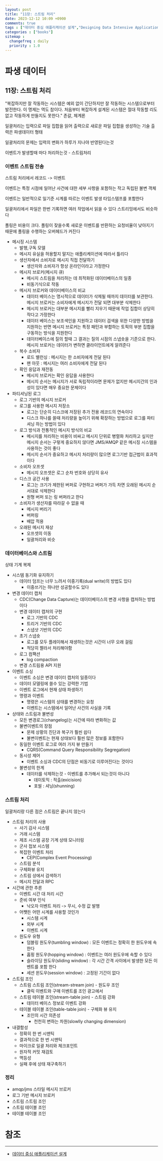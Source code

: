 ```yaml
---
layout: post
title: "11장: 스트림 처리"
date: 2023-12-12 10:09 +0900
comments: true
tags : ["데이터 중심 애플리케이션 설계","Designing Data Intensive Applications"]
categories : ["books"]
sitemap :
  changefreq : daily
  priority : 1.0
---
```


# 파생 데이터
## 11장: 스트림 처리
"복잡하지만 잘 작동하는 시스템은 예외 없이 간단하지만 잘 작동하는 시스템으로부터 발전한다.
이 명제는 역도 참이다. 처음부터 복잡하게 설계된 시스템은 절대 작동할 리도 없고 작동하게 만들지도 못한다." 존갈, 체계론

일괄처리는 입력으로 파일 집합을 읽어 출력으로 새로운 파일 집합을 생성하는 기술 출력은 파생데이터 형태

일괄처리의 문제는 입력의 변화가 하루가 지나야 반영된다는것

이벤트가 발생할때 마다 처리하는것 - 스트림처리

### 이벤트 스트림 전송

스트림 처리에서 레코드 -> 이벤트

이벤트는 특정 시점에 일어난 사건에 대한 세부 사항을 포함하는 작고 독립된 불변 객체

이벤트는 일반적으로 일기준 시계를 따르는 이벤트 발생 타임스템프를 포함한다


일괄처리에서 파일은 한번 기록하면 여러 작업에서 읽을 수 있다 스트리밍에서도 비슷하다

폴링은 비용이 크다. 폴링이 잦을수록 새로운 이벤트를 반환하는 요청비율이 낮아지기 때문에 폴링을 수행하는 오버헤드가 커진다


* 메시징 시스템
  * 발행,구독 모델
  * 메시지 유실을 허용할지 말지는 애플리케이션에 따라서 틀리다
  * 생산자에서 소비자로 메시지 직접 전달하기
    * 생산자와 소비자가 항상 온라인이라고 가정한다
  * 메시지 브로커(메시지 큐)
    * 메시지 스트림을 처리하는 데 최적화된 데이터베이스의 일종
    * 비동기식으로 작동
  * 메시지 브로커와 데이터베이스의 비교
    * 데이터 베이스는 명시적으로 데이터가 삭제될 때까지 데이터를 보관한다. 메시지 브로커는 소비자에게 메시지가 전달 되면 대부분 삭제한다
    * 메시지 브로커는 대부분 메시지를 빨리 지우기 때문에 작업 집합이 상당히 작다고 가정한다
    * 데이터 베이스는 보조색인을 지원하고 데이터 검색을 위한 다양한 방법을 지원하는 반면 메시지 브로커는 특정 패턴과 부합하는 토픽의 부분 집합을 구동하는 방식을 지원한다
    * 데이터베이스에 질의 할때 그 결과는 질의 시점의 스냅숏을 기준으로 한다. 메시지 브로커는 데이터가 변하면 클라이언트에게 알려준다
  * 복수 소비자
    * 로드 밸런싱 : 메시지는 한 소비자에게 전달 된다
    * 팬 아웃 : 메시지는 여러 소비자에게 전달 된다
  * 확인 응답과 재전동
    * 메시지 브로커는 확인 응답을 사용한다
    * 메시지 순서는 메시지가 서로 독립적이라면 문제가 없지만 메시지간의 인과성이 있다면 매우 중요한 문제이다
* 파티셔닝된 로그
  * 로그 기반의 메시지 브로커
  * 로그를 사용한 메시지 저장소
    * 로그는 단순히 디스크에 저장된 추가 전용 레코드의 연속이다
    * 디스크 하나를 쓸때 처리량을 높이기 위해 확장하는 방법으로 로그를 파티셔닝 하는 방법이 있다
  * 로그 방식과 전통적인 메시지 방식의 비교
    * 메시지를 처리하는 비용이 비싸고 메시지 단위로 병렬화 처리하고 싶지만 메시지 순서는 구렇게 중요하지 않다면 JMS/AMQP 같은 메시징 시스템을 사용하는 것이 좋다
    * 메시지 순서가 중요하고 메시지 처리량이 많으면 로그기반 접근법이 효과적이다
  * 소비자 오프셋
    * 메시지 오프셋은 로그 순차 번호와 상당히 유사
  * 디스크 공간 사용
    * 로그는 크기가 제한된 버퍼로 구현하고 버퍼가 가득 차면 오래된 메시지 순서대로 삭제한다 
    * 원형 버퍼 또는 링 버퍼라고 한다
  * 소비자가 생산자를 따라갈 수 없을 때
    * 메시지 버리기
    * 버퍼링
    * 배압 적용
  * 오래된 메시지 재상
    * 오프셋의 이동
    * 일괄처리와 비슷

### 데이터베이스와 스트림

상태 기계 복제

* 시스템 동기화 유지하기
  * 데이터 덤프는 너무 느려서 이중기록(dual write)의 방법도 있다
    * 이중쓰기는 하나만 성공할수도 있다
* 변경 데이터 캡처
  * CDC(Change Data Capture)는 데이터베이스의 변경 사항을 캡처하는 방법이다
  * 변경 데이터 캡처의 구현
    * 로그 기반의 CDC
    * 트리거 기반의 CDC
    * 스냅샷 기반의 CDC
  * 초기 스냅숏
    * 로그를 모두 플레이해서 재생하는것은 시간이 너무 오래 걸림
    * 적당히 짤라서 처리해야함
  * 로그 컴팩션
    * log compaction
  * 변경 스트림용 API 지원
* 이벤트 소싱
  * 이벤트 소싱은 변경 데이터 캡처의 일종이다
  * 데이터 모델링에 쓸수 있는 강력한 기법
  * 이벤트 로그에서 현재 상태 파생하기
  * 명령과 이벤트
    * 명령은 시스템의 상태를 변경하는 요청
    * 이벤트는 시스템에서 일어난 사건의 사실을 기록
* 상태와 스트림과 불변성
  * 모든 변경로그(changelog)는 시간에 따라 변화하는 값
  * 불변이벤트의 장점
    * 문제 상황의 진단과 복구가 훨씬 쉽다
    * 불변이벤트는 현재 상태보다 훨씬 많은 정보를 포함한다
  * 동일한 이벤트 로그로 여러 가지 뷰 만들기
    * CQRS(Command Query Responsibility Segregation)
  * 동시성 제어
    * 이벤트 소싱과 CDC의 단점은 비동기로 이루어진다는 것이다
  * 불변성의 한계
    * 데이터를 삭제하는것 - 이벤트를 추가해서 되는것이 아니다
      * 데이토믹 : 적출(exicision)
      * 포씰 : 셔닝(shunning)

### 스트림 처리

일괄처리랑 다른 점은 스트림은 끝나지 않는다

* 스트림 처리의 사용
  * 사기 감사 시스템
  * 거래 시스템
  * 제조 시스템 공장 기계 상태 모니터링
  * 군사 첩보 시스템
  * 복잡한 이벤트 처리
    * CEP(Complex Event Processing)
  * 스트림 분석
  * 구체화뷰 유지
  * 스트림 상에서 검색하기
  * 메시지 전달과 RPC
* 시간에 관한 추론
  * 이벤트 시간 대 처리 시간
  * 준비 여부 인식
    * 낙오자 이벤트 처리 -> 무시, 수정 값 발행
  * 어쨋든 어떤 시계를 사용할 것인가
    * 시스템 시계
    * 외부 시계
    * 이벤트 시계
  * 원도우 유형
    * 덤블링 원도우(tumbling window) : 모든 이벤트는 정확히 한 원도우에 속한다
    * 홉핑 원도우(hopping window) : 이벤트는 여러 원도우에 속할 수 있다
    * 슬라이딩 원도우(sliding window) : 각 시간 간격 사이에서 발생한 모든 이벤트를 포함 한다
    * 세션 윈도우(session window) : 고정된 기간이 없다
* 스트림 조인
  * 스트림 스트림 조인(stream-stream join) - 원도우 조인
    * 클릭 이벤트와 구매 이벤트를 조인 광고에서
  * 스트림 테이블 조인(stream-table join) - 스트림 강화
    * 데이터 베이스 정보로 이벤트 강화
  * 테이블 테이블 조인(table-table join) - 구체화 뷰 유지
    * 조인의 시간 의존성
      * 천천히 변하는 차원(slowlly changing dimension)
* 내결함성
  * 정확히 한 번 시맨틱
  * 결과적으로 한 번 시맨틱
  * 마이크로 일괄 처리와 체크포인트
  * 원자적 커밋 재검토
  * 멱등성
  * 실패 후에 상태 재구축하기

### 정리

* amqp/jms 스타일 메시지 브로커
* 로그 기반 메시지 브로커
* 스트림 스트림 조인
* 스트림 테이블 조인 
* 테이블 테이블 조인

# 참조
-----

* [데이터 중심 애플리케이션 설계](https://wikibook.co.kr/data-intensive-applications-ebook/)
